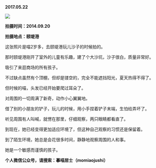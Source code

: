 
          
**2017.05.22**

![](https://mmbiz.qlogo.cn/mmbiz_jpg/uDI3FLln00Z1gJfm0yBMmPthPYHROCEmibasgYQCXIhicrdnXmiax1O09zgljodcUcbbCLiaGyFkK0mpYNnRRwiaIHQ/0?wx_fmt=jpeg)


**拍摄时间：2014.09.20**

**拍摄地点：颐堤港**

这张照片是喵2岁多，去颐堤港玩儿沙子的时候拍的。

那时颐堤港刚开了室外的儿童有乐趣，建了个大沙坑，沙子很白，质量非常好。

吸引了来逛商场的所有孩子。

不过缺点虽然有个顶棚，但却是镂空的，完全不能遮挡阳光，夏天热得不得了。

但时候的喵，头发已经开始要爬过耳朵了。

对周围的一切周满了新奇，动作小心翼翼地。

借了别的小朋友的铲子，玩儿的时候，用小手捏着铲子末端，生怕给弄坏了。

听见周围有人叫喊，就愣在那里，仔细观察，两只眼睛都看直了。

到现在，她已经变得更加适应环境了，但这种自己观察的习惯还是保留着。

到了陌生环境，她总是会花很多时间，静静地观察周围的人和事。

她是一个敏感而谨慎的孩子。


**个人微信公众号，请搜索：摹喵居士（momiaojushi）**

        